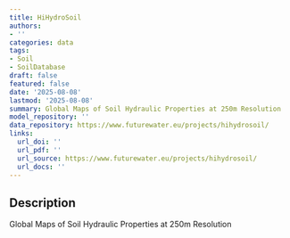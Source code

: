 ```yaml
---
title: HiHydroSoil
authors:
- ''
categories: data
tags:
- Soil
- SoilDatabase
draft: false
featured: false
date: '2025-08-08'
lastmod: '2025-08-08'
summary: Global Maps of Soil Hydraulic Properties at 250m Resolution
model_repository: ''
data_repository: https://www.futurewater.eu/projects/hihydrosoil/
links:
  url_doi: ''
  url_pdf: ''
  url_source: https://www.futurewater.eu/projects/hihydrosoil/
  url_docs: ''
---
```


## Description

Global Maps of Soil Hydraulic Properties at 250m Resolution


